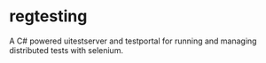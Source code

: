 # regtesting
A C# powered uitestserver and testportal for running and managing distributed tests with selenium.
